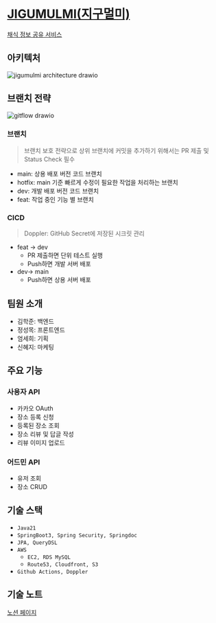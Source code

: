 # [JIGUMULMI(지구멀미)](https://www.jigumulmi.com/)
[채식 정보 공유 서비스](https://developerjoseph.notion.site/dfea728380654c84b4b898b63e411707)
## 아키텍처
![jigumulmi architecture drawio](https://github.com/user-attachments/assets/bb18c5bb-19d7-4be8-b5d1-a0d43226c83a)
## 브랜치 전략
![gitflow drawio](https://github.com/user-attachments/assets/d2ef2ce6-b54a-460e-a0fb-b92fb18dca54)
### 브랜치
> 브랜치 보호 전략으로 상위 브랜치에 커밋을 추가하기 위해서는 PR 제출 및 Status Check 필수
- main: 상용 배포 버전 코드 브랜치
- hotfix: main 기준 빠르게 수정이 필요한 작업을 처리하는 브랜치
- dev: 개발 배포 버전 코드 브랜치
- feat: 작업 중인 기능 별 브랜치
### CICD
> Doppler: GitHub Secret에 저장된 시크릿 관리
- feat -> dev
  - PR 제출하면 단위 테스트 실행
  - Push하면 개발 서버 배포
- dev-> main
  - Push하면 상용 서버 배포
## 팀원 소개
- 김학준: 백엔드
- 정성목: 프론트엔드
- 엄세희: 기획
- 신혜지: 마케팅
## 주요 기능
### 사용자 API
- 카카오 OAuth
- 장소 등록 신청
- 등록된 장소 조회
- 장소 리뷰 및 답글 작성
- 리뷰 이미지 업로드
### 어드민 API
- 유저 조회
- 장소 CRUD
## 기술 스택
- `Java21`
- `SpringBoot3, Spring Security, Springdoc`
- `JPA, QueryDSL`
- `AWS`
  - `EC2, RDS MySQL`
  - `Route53, Cloudfront, S3`
- `Github Actions, Doppler`
## 기술 노트
[노션 페이지](https://developerjoseph.notion.site/6aec3d72c3d641c4a98ba4a55d069536?v=f9513eb4d2644809927f5ab0ca5236ff)

